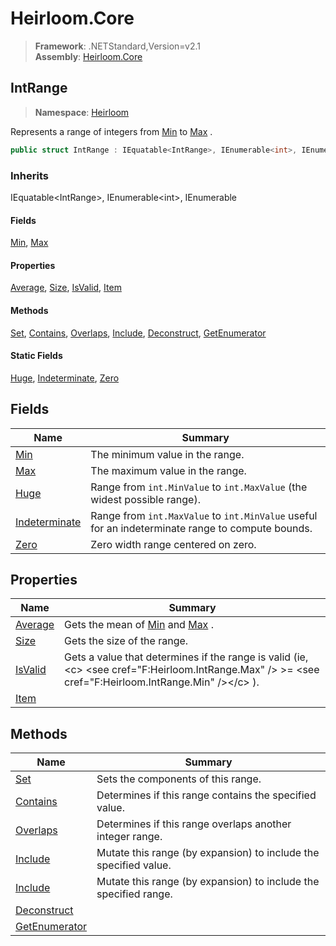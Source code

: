 # Heirloom.Core

> **Framework**: .NETStandard,Version=v2.1  
> **Assembly**: [Heirloom.Core][0]  

## IntRange

> **Namespace**: [Heirloom][0]  

Represents a range of integers from [Min][1] to [Max][2] .

```cs
public struct IntRange : IEquatable<IntRange>, IEnumerable<int>, IEnumerable
```

### Inherits

IEquatable\<IntRange>, IEnumerable\<int>, IEnumerable

#### Fields

[Min][1], [Max][2]

#### Properties

[Average][3], [Size][4], [IsValid][5], [Item][6]

#### Methods

[Set][7], [Contains][8], [Overlaps][9], [Include][10], [Deconstruct][11], [GetEnumerator][12]

#### Static Fields

[Huge][13], [Indeterminate][14], [Zero][15]

## Fields

| Name                | Summary                                                                                          |
|---------------------|--------------------------------------------------------------------------------------------------|
| [Min][1]            | The minimum value in the range.                                                                  |
| [Max][2]            | The maximum value in the range.                                                                  |
| [Huge][13]          | Range from `int.MinValue` to `int.MaxValue` (the widest possible range).                         |
| [Indeterminate][14] | Range from `int.MaxValue` to `int.MinValue` useful for an indeterminate range to compute bounds. |
| [Zero][15]          | Zero width range centered on zero.                                                               |

## Properties

| Name         | Summary                                                                                                                                                    |
|--------------|------------------------------------------------------------------------------------------------------------------------------------------------------------|
| [Average][3] | Gets the mean of [Min][1] and [Max][2] .                                                                                                                   |
| [Size][4]    | Gets the size of the range.                                                                                                                                |
| [IsValid][5] | Gets a value that determines if the range is valid (ie, \<c> \<see cref="F:Heirloom.IntRange.Max" /> &gt;= \<see cref="F:Heirloom.IntRange.Min" />\</c> ). |
| [Item][6]    |                                                                                                                                                            |

## Methods

| Name                | Summary                                                          |
|---------------------|------------------------------------------------------------------|
| [Set][7]            | Sets the components of this range.                               |
| [Contains][8]       | Determines if this range contains the specified value.           |
| [Overlaps][9]       | Determines if this range overlaps another integer range.         |
| [Include][10]       | Mutate this range (by expansion) to include the specified value. |
| [Include][10]       | Mutate this range (by expansion) to include the specified range. |
| [Deconstruct][11]   |                                                                  |
| [GetEnumerator][12] |                                                                  |

[0]: ../Heirloom.Core.md
[1]: Heirloom.IntRange.Min.md
[2]: Heirloom.IntRange.Max.md
[3]: Heirloom.IntRange.Average.md
[4]: Heirloom.IntRange.Size.md
[5]: Heirloom.IntRange.IsValid.md
[6]: Heirloom.IntRange.Item.md
[7]: Heirloom.IntRange.Set.md
[8]: Heirloom.IntRange.Contains.md
[9]: Heirloom.IntRange.Overlaps.md
[10]: Heirloom.IntRange.Include.md
[11]: Heirloom.IntRange.Deconstruct.md
[12]: Heirloom.IntRange.GetEnumerator.md
[13]: Heirloom.IntRange.Huge.md
[14]: Heirloom.IntRange.Indeterminate.md
[15]: Heirloom.IntRange.Zero.md
